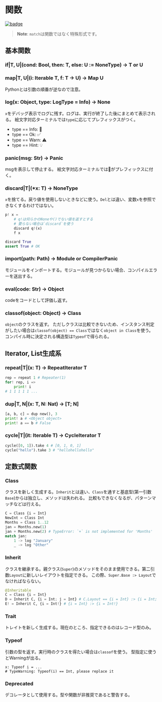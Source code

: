 # 関数

[![badge](https://img.shields.io/endpoint.svg?url=https%3A%2F%2Fgezf7g7pd5.execute-api.ap-northeast-1.amazonaws.com%2Fdefault%2Fsource_up_to_date%3Fowner%3Derg-lang%26repos%3Derg%26ref%3Dmain%26path%3Ddoc/EN/API/funcs.md%26commit_hash%3D8673a0ce564fd282d0ca586642fa7f002e8a3c50)](https://gezf7g7pd5.execute-api.ap-northeast-1.amazonaws.com/default/source_up_to_date?owner=erg-lang&repos=erg&ref=main&path=doc/EN/API/funcs.md&commit_hash=8673a0ce564fd282d0ca586642fa7f002e8a3c50)

> __Note__: `match`は関数ではなく特殊形式です。

## 基本関数

### if|T, U|(cond: Bool, then: T, else: U := NoneType) -> T or U

### map|T, U|(i: Iterable T, f: T -> U) -> Map U

Pythonとは引数の順番が逆なので注意。

### log(x: Object, type: LogType = Info) -> None

`x`をデバッグ表示でログに残す。ログは、実行が終了した後にまとめて表示される。
絵文字対応ターミナルでは`type`に応じてプレフィックスがつく。

* type == Info: 💬
* type == Ok: ✅
* type == Warn: ⚠️
* type == Hint: 💡

### panic(msg: Str) -> Panic

msgを表示して停止する。
絵文字対応ターミナルでは🚨がプレフィックスに付く。

### discard|T|(*x: T) -> NoneType

`x`を捨てる。戻り値を使用しないときなどに使う。`Del`とは違い、変数`x`を参照できなくするわけではない。

```python
p! x =
    # q!は何らかのNoneや()でない値を返すとする
    # 要らない場合は`discard`を使う
    discard q!(x)
    f x

discard True
assert True # OK
```

### import(path: Path) -> Module or CompilerPanic

モジュールをインポートする。モジュールが見つからない場合、コンパイルエラーを送出する。

### eval(code: Str) -> Object

codeをコードとして評価し返す。

### classof(object: Object) -> Class

`object`のクラスを返す。
ただしクラスは比較できないため、インスタンス判定がしたい場合は`classof(object) == Class`ではなく`object in Class`を使う。
コンパイル時に決定される構造型は`Typeof`で得られる。

## Iterator, List生成系

### repeat|T|(x: T) -> RepeatIterator T

```python
rep = repeat 1 # Repeater(1)
for! rep, i =>
    print! i
# 1 1 1 1 1 ...
```

### dup|T, N|(x: T, N: Nat) -> [T; N]

```python
[a, b, c] = dup new(), 3
print! a # <Object object>
print! a == b # False
```

### cycle|T|(it: Iterable T) -> CycleIterator T

```python
cycle([0, 1]).take 4 # [0, 1, 0, 1]
cycle("hello").take 3 # "hellohellohello"
```

## 定数式関数

### Class

クラスを新しく生成する。`Inherit`とは違い、`Class`を通すと基底型(第一引数`Base`)からは独立し、メソッドは失われる。
比較もできなくなるが、パターンマッチなどは行える。

```python
C = Class {i = Int}
NewInt = Class Int
Months = Class 1..12
jan = Months.new(1)
jan + Months.new(2) # TypeError: `+` is not implemented for 'Months'
match jan:
    1 -> log "January"
    _ -> log "Other"
```

### Inherit

クラスを継承する。親クラス(`Super`)のメソッドをそのまま使用できる。第二引数`Layout`に新しいレイアウトを指定できる。
この際、`Super.Base :> Layout`でなければならない。

```python
@Inheritable
C = Class {i = Int}
D = Inherit C, {i = Int; j = Int} # C.Layout == {i = Int} :> {i = Int; j = Int}
E! = Inherit C, {i = Int!} # {i = Int} :> {i = Int!}
```

### Trait

トレイトを新しく生成する。現在のところ、指定できるのはレコード型のみ。

### Typeof

引数の型を返す。実行時のクラスを得たい場合は`classof`を使う。
型指定に使うとWarningが出る。

```python,compile_warn
x: Typeof i = ...
# TypeWarning: Typeof(i) == Int, please replace it
```

### Deprecated

デコレータとして使用する。型や関数が非推奨であると警告する。
